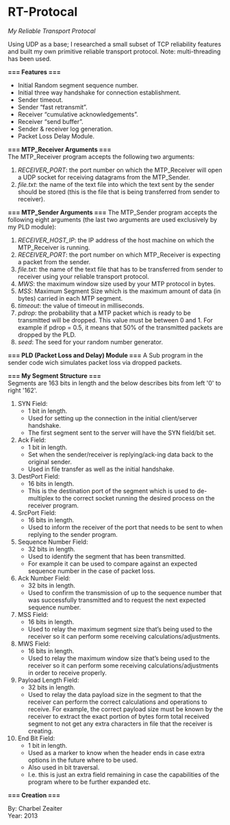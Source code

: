 RT-Protocal
===========

*My Reliable Transport Protocal*

Using UDP as a base; I researched a small subset of TCP reliability features and built
my own primitive reliable transport protocol. Note: multi-threading has been used.  

**=== Features ===**  

- Initial Random segment sequence number.
- Initial three way handshake for connection establishment.
- Sender timeout.
- Sender “fast retransmit”.
- Receiver “cumulative acknowledgements”.
- Receiver “send buffer”.
- Sender & receiver log generation.
- Packet Loss Delay Module.

**=== MTP_Receiver Arguments ===**  
The MTP_Receiver program accepts the following two arguments:

1. *RECEIVER_PORT*: the port number on which the MTP_Receiver will open a UDP socket
for receiving datagrams from the MTP_Sender.
2. *file.txt*: the name of the text file into which the text sent by the sender should be stored (this
is the file that is being transferred from sender to receiver).

**=== MTP_Sender Arguments ===**
The MTP_Sender program accepts the following eight arguments (the last two arguments are used exclusively by my PLD module):  

1. *RECEIVER_HOST_IP*: the IP address of the host machine on which the MTP_Receiver is
running.
2. *RECEIVER_PORT*: the port number on which MTP_Receiver is expecting a packet from the
sender.
3. *file.txt*: the name of the text file that has to be transferred from sender to receiver using your
reliable transport protocol.
4. *MWS*: the maximum window size used by your MTP protocol in bytes.
5. *MSS*: Maximum Segment Size which is the maximum amount of data (in bytes) carried in
each MTP segment.
6. *timeout*: the value of timeout in milliseconds.
7. *pdrop*: the probability that a MTP packet which is ready to be transmitted will be dropped.
This value must be between 0 and 1. For example if pdrop = 0.5, it means that 50% of the
transmitted packets are dropped by the PLD.
8. *seed*: The seed for your random number generator.

**=== PLD (Packet Loss and Delay) Module ===**
A Sub program in the sender code wich simulates packet loss via dropped packets.

**=== My Segment Structure ===**  
Segments are 163 bits in length and the below describes bits from left '0' to right '162'.

1. SYN Field:
    - 1 bit in length.
    - Used for setting up the connection in the initial client/server handshake.
    - The first segment sent to the server will have the SYN field/bit set.
2. Ack Field:
    - 1 bit in length.
    - Set when the sender/receiver is replying/ack-ing data back to the original sender.
    - Used in file transfer as well as the initial handshake.
3. DestPort Field:
    - 16 bits in length.
    - This is the destination port of the segment which is used to de-multiplex to the correct socket running the desired process on the receiver program.
4. SrcPort Field:
    - 16 bits in length.
    - Used to inform the receiver of the port that needs to be sent to when replying to the sender program.
5. Sequence Number Field:
    - 32 bits in length.
    - Used to identify the segment that has been transmitted.
    - For example it can be used to compare against an expected sequence number in the case of packet loss.
6. Ack Number Field:
    - 32 bits in length.
    - Used to confirm the transmission of up to the sequence number that was successfully transmitted and to request the next expected sequence number.
7. MSS Field:
    - 16 bits in length.
    - Used to relay the maximum segment size that’s being used to the receiver so it can perform some receiving calculations/adjustments.
8. MWS Field:
    - 16 bits in length.
    - Used to relay the maximum window size that’s being used to the receiver so it can perform some receiving calculations/adjustments in order to receive properly.
9. Payload Length Field:
    - 32 bits in length.
    - Used to relay the data payload size in the segment to that the receiver can perform the correct calculations and operations to receive. For example, the correct payload size must be known by the receiver to extract the exact portion of bytes form total received segment to not get any extra characters in file that the receiver is creating.
10. End Bit Field:
    - 1 bit in length.
    - Used as a marker to know when the header ends in case extra options in the future where to be used.
    - Also used in bit traversal.
    - I.e. this is just an extra field remaining in case the capabilities of the program where to be further expanded etc.


**=== Creation ===**  

By: Charbel Zeaiter  
Year: 2013  
